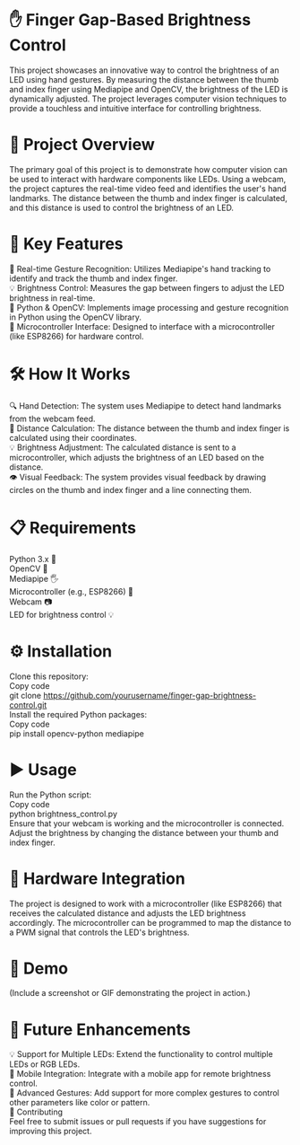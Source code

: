 # ✋ Finger Gap-Based Brightness Control
This project showcases an innovative way to control the brightness of an LED using hand gestures. By measuring the distance between the thumb and index finger using Mediapipe and OpenCV, the brightness of the LED is dynamically adjusted. The project leverages computer vision techniques to provide a touchless and intuitive interface for controlling brightness.

# 🚀 Project Overview
The primary goal of this project is to demonstrate how computer vision can be used to interact with hardware components like LEDs. Using a webcam, the project captures the real-time video feed and identifies the user's hand landmarks. The distance between the thumb and index finger is calculated, and this distance is used to control the brightness of an LED.

# 🌟 Key Features
👋 Real-time Gesture Recognition: Utilizes Mediapipe's hand tracking to identify and track the thumb and index finger.  
💡 Brightness Control: Measures the gap between fingers to adjust the LED brightness in real-time.  
🐍 Python & OpenCV: Implements image processing and gesture recognition in Python using the OpenCV library.  
🔧 Microcontroller Interface: Designed to interface with a microcontroller (like ESP8266) for hardware control.  

# 🛠️ How It Works
🔍 Hand Detection: The system uses Mediapipe to detect hand landmarks from the webcam feed.  
📏 Distance Calculation: The distance between the thumb and index finger is calculated using their coordinates.  
💡 Brightness Adjustment: The calculated distance is sent to a microcontroller, which adjusts the brightness of an LED based on the distance.  
👁️ Visual Feedback: The system provides visual feedback by drawing circles on the thumb and index finger and a line connecting them.  

# 📋 Requirements
Python 3.x 🐍  
OpenCV 📸  
Mediapipe 🖐️  
Microcontroller (e.g., ESP8266) 🔧  
Webcam 📷  
LED for brightness control 💡  

# ⚙️ Installation
Clone this repository:  
Copy code  
git clone https://github.com/yourusername/finger-gap-brightness-control.git  
Install the required Python packages:  
Copy code  
pip install opencv-python mediapipe  

# ▶️ Usage  
Run the Python script:  
Copy code  
python brightness_control.py  
Ensure that your webcam is working and the microcontroller is connected.
Adjust the brightness by changing the distance between your thumb and index finger.

# 🔧 Hardware Integration
The project is designed to work with a microcontroller (like ESP8266) that receives the calculated distance and adjusts the LED brightness accordingly. The microcontroller can be programmed to map the distance to a PWM signal that controls the LED's brightness.

# 🎥 Demo
(Include a screenshot or GIF demonstrating the project in action.)  

# 🌱 Future Enhancements
💡 Support for Multiple LEDs: Extend the functionality to control multiple LEDs or RGB LEDs.  
📱 Mobile Integration: Integrate with a mobile app for remote brightness control.  
🔄 Advanced Gestures: Add support for more complex gestures to control other parameters like color or pattern.  
🤝 Contributing  
Feel free to submit issues or pull requests if you have suggestions for improving this project.
